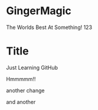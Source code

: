 # GingerMagic
The Worlds Best
At Something! 123

# Title
Just Learning GitHub

Hmmmmm!! 

another change
 
 and another